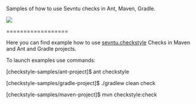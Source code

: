 Samples  of how to use Sevntu checks in Ant, Maven, Gradle.

[![][circleci img]][circleci]


==================

Here you can find example how to use
[sevntu.checkstyle](https://github.com/sevntu-checkstyle/sevntu.checkstyle)
Checks in Maven and Ant and Gradle projects.

[circleci]: https://circleci.com/gh/sevntu-checkstyle/checkstyle-samples/tree/master
[circleci img]: https://circleci.com/gh/sevntu-checkstyle/checkstyle-samples/tree/master.svg?style=svg

To launch examples use commands:

[checkstyle-samples/ant-project]$ ant checkstyle

[checkstyle-samples/gradle-project]$ ./gradlew clean check

[checkstyle-samples/maven-project]$ mvn checkstyle:check
